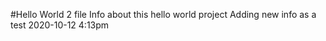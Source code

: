 #Hello World 2 file
Info about this hello world project
Adding new info as a test 2020-10-12 4:13pm
